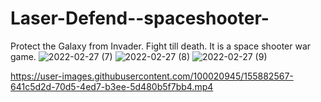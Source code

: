 # Laser-Defend--spaceshooter-
 Protect the Galaxy from Invader. Fight till death. It is a space shooter war game.
![2022-02-27 (7)](https://user-images.githubusercontent.com/100020945/155882524-8f85852b-8bf4-4b07-8b8e-04b1672981f1.png)
![2022-02-27 (8)](https://user-images.githubusercontent.com/100020945/155882527-d5bd0adf-36e1-41a9-b081-b5768cd565d4.png)
![2022-02-27 (9)](https://user-images.githubusercontent.com/100020945/155882531-14387209-1d00-4783-b53a-9789a37a9442.png)


https://user-images.githubusercontent.com/100020945/155882567-641c5d2d-70d5-4ed7-b3ee-5d480b5f7bb4.mp4

